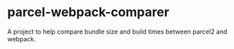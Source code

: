 # parcel-webpack-comparer
A project to help compare bundle size and build times between parcel2 and webpack.
